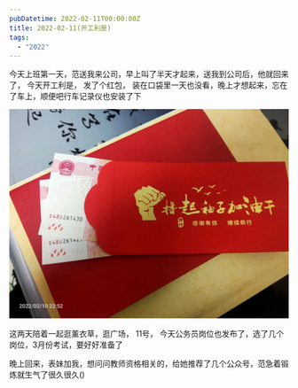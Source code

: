 ```yaml
---
pubDatetime: 2022-02-11T00:00:00Z
title: 2022-02-11(开工利是)
tags:
  - "2022"
---
```


今天上班第一天，范送我来公司，早上叫了半天才起来，送我到公司后，他就回来了， 今天开工利是， 发了个红包， 装在口袋里一天也没看，晚上才想起来，忘在了车上，顺便吧行车记录仪也安装了下

![](../../img/6904315-9c9b9869f8511bbc.jpg)



这两天陪着一起逛薰衣草，逛广场， 
11号， 今天公务员岗位也发布了，选了几个岗位，3月份考试，要好好准备了

晚上回来，表妹加我，想问问教师资格相关的，给她推荐了几个公众号，范急着锻炼就生气了很久很久()

